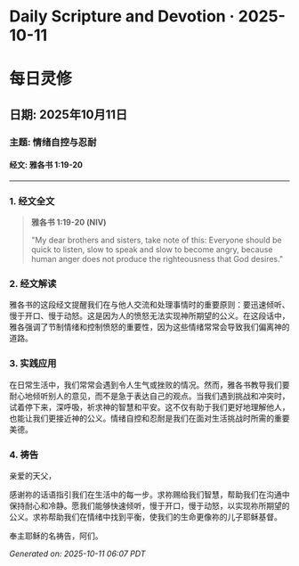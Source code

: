# Daily Scripture and Devotion · 2025-10-11

# 每日灵修

## 日期: 2025年10月11日

### 主题: 情绪自控与忍耐

#### 经文: 雅各书 1:19-20

---

### 1. 经文全文

> **雅各书 1:19-20 (NIV)**
>
> "My dear brothers and sisters, take note of this: Everyone should be quick to listen, slow to speak and slow to become angry, because human anger does not produce the righteousness that God desires."

### 2. 经文解读

雅各书的这段经文提醒我们在与他人交流和处理事情时的重要原则：要迅速倾听、慢于开口、慢于动怒。这是因为人的愤怒无法实现神所期望的公义。在这段话中，雅各强调了节制情绪和控制愤怒的重要性，因为这些情绪常常会导致我们偏离神的道路。

### 3. 实践应用

在日常生活中，我们常常会遇到令人生气或挫败的情况。然而，雅各书教导我们要耐心地倾听别人的意见，而不是急于表达自己的观点。当我们遇到挑战和冲突时，试着停下来，深呼吸，祈求神的智慧和平安。这不仅有助于我们更好地理解他人，也能让我们更接近神的公义。情绪自控和忍耐是我们在面对生活挑战时所需的重要美德。

### 4. 祷告

亲爱的天父，

感谢祢的话语指引我们在生活中的每一步。求祢赐给我们智慧，帮助我们在沟通中保持耐心和冷静。愿我们能够快速倾听，慢于开口，慢于动怒，以实现祢所期望的公义。求祢帮助我们在情绪中找到平衡，使我们的生命更像祢的儿子耶稣基督。

奉主耶稣的名祷告，阿们。

_Generated on: 2025-10-11 06:07 PDT_
